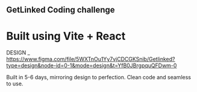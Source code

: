 ## GetLinked Coding challenge

# Built using Vite + React

DESIGN \_ https://www.figma.com/file/5WXTnOu1Yy7vjCDCGKSnib/Getlinked?type=design&node-id=0-1&mode=design&t=YfB0JBrgpquQFDwm-0

Built in 5-6 days, mirroring design to perfection. Clean code and seamless to use.
